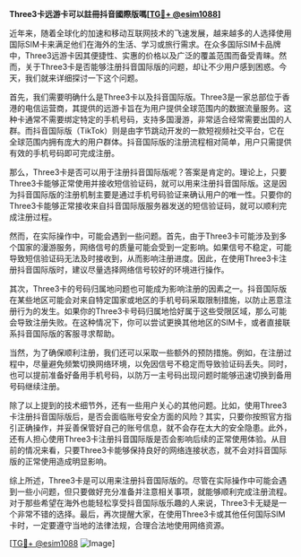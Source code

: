 **Three3卡远游卡可以註冊抖音國際版嗎[[TG💪+ @esim1088](https://t.me/s/esim1088)]**

近年来，随着全球化的加速和移动互联网技术的飞速发展，越来越多的人选择使用国际SIM卡来满足他们在海外的生活、学习或旅行需求。在众多国际SIM卡品牌中，Three3远游卡因其便捷性、实惠的价格以及广泛的覆盖范围而备受青睐。然而，关于Three3卡是否能够注册抖音国际版的问题，却让不少用户感到困惑。今天，我们就来详细探讨一下这个问题。

首先，我们需要明确什么是Three3卡以及抖音国际版。Three3是一家总部位于香港的电信运营商，其提供的远游卡旨在为用户提供全球范围内的数据流量服务。这种卡通常不需要绑定特定的手机号码，支持多国漫游，非常适合经常需要出国的人群。而抖音国际版（TikTok）则是由字节跳动开发的一款短视频社交平台，它在全球范围内拥有庞大的用户群体。抖音国际版的注册流程相对简单，用户只需提供有效的手机号码即可完成注册。

那么，Three3卡是否可以用于注册抖音国际版呢？答案是肯定的。理论上，只要Three3卡能够正常使用并接收短信验证码，就可以用来注册抖音国际版。这是因为抖音国际版的注册机制主要是通过手机号码验证来确认用户的唯一性。只要你的Three3卡能够正常接收来自抖音国际版服务器发送的短信验证码，就可以顺利完成注册过程。

然而，在实际操作中，可能会遇到一些问题。首先，由于Three3卡可能涉及到多个国家的漫游服务，网络信号的质量可能会受到一定影响。如果信号不稳定，可能导致短信验证码无法及时接收到，从而影响注册进度。因此，在使用Three3卡注册抖音国际版时，建议尽量选择网络信号较好的环境进行操作。

其次，Three3卡的号码归属地问题也可能成为影响注册的因素之一。抖音国际版在某些地区可能会对来自特定国家或地区的手机号码采取限制措施，以防止恶意注册行为的发生。如果你的Three3卡号码归属地恰好属于这些受限区域，那么可能会导致注册失败。在这种情况下，你可以尝试更换其他地区的SIM卡，或者直接联系抖音国际版的客服寻求帮助。

当然，为了确保顺利注册，我们还可以采取一些额外的预防措施。例如，在注册过程中，尽量避免频繁切换网络环境，以免因信号不稳定而导致验证码丢失。同时，也可以提前准备好备用手机号码，以防万一主号码出现问题时能够迅速切换到备用号码继续注册。

除了以上提到的技术细节外，还有一些用户关心的其他问题。比如，使用Three3卡注册抖音国际版后，是否会面临账号安全方面的风险？其实，只要你按照官方指引正确操作，并妥善保管好自己的账号信息，就不会存在太大的安全隐患。此外，还有人担心使用Three3卡注册抖音国际版是否会影响后续的正常使用体验。从目前的情况来看，只要Three3卡能够保持良好的网络连接状态，就不会对抖音国际版的正常使用造成明显影响。

综上所述，Three3卡是可以用来注册抖音国际版的。尽管在实际操作中可能会遇到一些小问题，但只要做好充分准备并注意相关事项，就能够顺利完成注册流程。对于那些希望在海外也能轻松享受抖音国际版乐趣的人来说，Three3卡无疑是一个非常不错的选择。最后，再次提醒大家，在使用Three3卡或其他任何国际SIM卡时，一定要遵守当地的法律法规，合理合法地使用网络资源。

[[TG💪+ @esim1088](https://t.me/s/esim1088) ![Image](https://i.postimg.cc/4NQfJmqS/Snipaste-2025-05-13-00-14-12.png)]